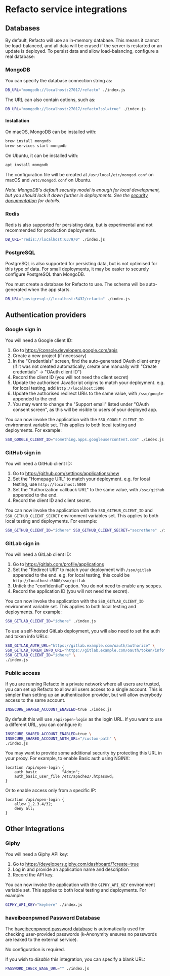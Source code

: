 # Refacto service integrations

## Databases

By default, Refacto will use an in-memory database. This means it
cannot be load-balanced, and all data will be erased if the server is
restarted or an update is deployed. To persist data and allow
load-balancing, configure a real database:

### MongoDB

You can specify the database connection string as:

```sh
DB_URL="mongodb://localhost:27017/refacto" ./index.js
```

The URL can also contain options, such as:

```sh
DB_URL="mongodb://localhost:27017/refacto?ssl=true" ./index.js
```

#### Installation

On macOS, MongoDB can be installed with:

```sh
brew install mongodb
brew services start mongodb
```

On Ubuntu, it can be installed with:

```sh
apt install mongodb
```

The configuration file will be created at `/usr/local/etc/mongod.conf`
on macOS and `/etc/mongod.conf` on Ubuntu.

*Note: MongoDB's default security model is enough for local
development, but you should lock it down further in deployments. See
the [security documentation](./SECURITY.md) for details.*

### Redis

Redis is also supported for persisting data, but is experimental and
not recommended for production deployments.

```sh
DB_URL="redis://localhost:6379/0" ./index.js
```

### PostgreSQL

PostgreSQL is also supported for persisting data, but is not optimised
for this type of data. For small deployments, it may be easier to
securely configure PostgreSQL than MongoDB.

You must create a database for Refacto to use. The schema will be
auto-generated when the app starts.

```sh
DB_URL="postgresql://localhost:5432/refacto" ./index.js
```

## Authentication providers

### Google sign in

You will need a Google client ID:

1. Go to <https://console.developers.google.com/apis>
2. Create a new project (if necessary)
3. In the "Credentials" screen, find the auto-generated OAuth client
   entry (if it was not created automatically, create one manually with
   "Create credentials" &rarr; "OAuth client ID")
4. Record the client ID (you will not need the client secret)
5. Update the authorised JavaScript origins to match your deployment.
   e.g. for local testing, add `http://localhost:5000`
6. Update the authorised redirect URIs to the same value, with
   `/sso/google` appended to the end.
7. You may want to change the "Support email" listed under
   "OAuth consent screen", as this will be visible to users of your
   deployed app.

You can now invoke the application with the `SSO_GOOGLE_CLIENT_ID`
environment variable set. This applies to both local testing and
deployments. For example:

```sh
SSO_GOOGLE_CLIENT_ID="something.apps.googleusercontent.com" ./index.js
```

### GitHub sign in

You will need a GitHub client ID:

1. Go to <https://github.com/settings/applications/new>
2. Set the "Homepage URL" to match your deployment. e.g. for local
   testing, use `http://localhost:5000`
3. Set the "Authorization callback URL" to the same value, with
   `/sso/github` appended to the end.
4. Record the client ID and client secret.

You can now invoke the application with the `SSO_GITHUB_CLIENT_ID` and
`SSO_GITHUB_CLIENT_SECRET` environment variables set. This applies to
both local testing and deployments. For example:

```sh
SSO_GITHUB_CLIENT_ID="idhere" SSO_GITHUB_CLIENT_SECRET="secrethere" ./index.js
```

### GitLab sign in

You will need a GitLab client ID:

1. Go to <https://gitlab.com/profile/applications>
2. Set the "Redirect URI" to match your deployment with
   `/sso/gitlab` appended to the end. e.g. for local
   testing, this could be `http://localhost:5000/sso/gitlab`
3. Untick the "confidential" option. You do not need to enable
   any scopes.
4. Record the application ID (you will not need the secret).

You can now invoke the application with the `SSO_GITLAB_CLIENT_ID`
environment variable set. This applies to both local testing and
deployments. For example:

```sh
SSO_GITLAB_CLIENT_ID="idhere" ./index.js
```

To use a self-hosted GitLab deployment, you will also need to set
the auth and token info URLs:

```sh
SSO_GITLAB_AUTH_URL="https://gitlab.example.com/oauth/authorize" \
SSO_GITLAB_TOKEN_INFO_URL="https://gitlab.example.com/oauth/token/info" \
SSO_GITLAB_CLIENT_ID="idhere" \
./index.js
```

### Public access

If you are running Refacto in a private network where all users are
trusted, you can set up Refacto to allow all users access to a single
account. This is simpler than setting up an authentication provider,
but will allow everybody access to the same account.

```sh
INSECURE_SHARED_ACCOUNT_ENABLED=true ./index.js
```

By default this will use `/api/open-login` as the login URL. If you
want to use a different URL, you can configure it:

```sh
INSECURE_SHARED_ACCOUNT_ENABLED=true \
INSECURE_SHARED_ACCOUNT_AUTH_URL="/custom-path" \
./index.js
```

You may want to provide some additional security by protecting this
URL in your proxy. For example, to enable Basic auth using NGINX:

```
location /api/open-login {
    auth_basic           "Admin";
    auth_basic_user_file /etc/apache2/.htpasswd;
}
```

Or to enable access only from a specific IP:

```
location /api/open-login {
    allow 1.2.3.4/32;
    deny all;
}
```

## Other Integrations

### Giphy

You will need a Giphy API key:

1. Go to <https://developers.giphy.com/dashboard/?create=true>
2. Log in and provide an application name and description
3. Record the API key.

You can now invoke the application with the `GIPHY_API_KEY` environment
variable set. This applies to both local testing and deployments. For example:

```sh
GIPHY_API_KEY="keyhere" ./index.js
```

### haveibeenpwned Password Database

The [haveibeenpwned password database](https://haveibeenpwned.com/Passwords)
is automatically used for checking user-provided passwords (k-Anonymity
ensures no passwords are leaked to the external service).

No configuration is required.

If you wish to _disable_ this integration, you can specify a blank URL:

```sh
PASSWORD_CHECK_BASE_URL="" ./index.js
```
